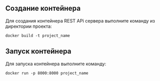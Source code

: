 ## Создание контейнера

Для создания контейнера REST APi сервера выполните команду из директории проекта: 

```
docker build -t project_name
```
## Запуск контейнера

Для запуска контейнера выполните команду: 

```
docker run -p 8000:8000 project_name
```
